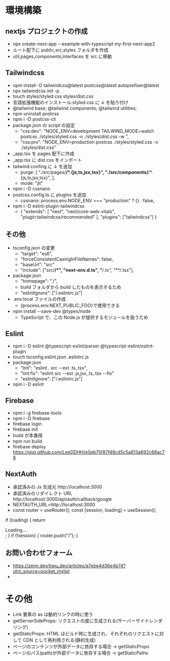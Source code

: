 # 環境構築

## nextjs プロジェクトの作成

- npx create-next-app --example with-typescript my-first-next-app2
- ルート配下に public,src,styles フォルダを作成
- util,pages,components,interfaces を src に移動

## Tailwindcss

- npm install -D tailwindcss@latest postcss@latest autoprefixer@latest
- npx tailwindcss init -p
- touch styles/styled.css styles/dist.css
- 言語拡張機能のインストール:styled.css に ↓ を貼り付け
- @tailwind base;
  @tailwind components;
  @tailwind utilities;
- npm uninstall postcss
- npm i -D postcss-cli
- package.json の script の設定
  - "css:dev": "NODE_ENV=development TAILWIND_MODE=watch postcss ./styles/styled.css -o ./styles/dist.css -w ",
  - "css:pro": "NODE_ENV=production postcss ./styles/styled.css -o ./styles/dist.css"
- \_app.tsx を pages 配下に作成
- \_app.tsx に dist.css をインポート
- tailwind.confing に ↓ を追加
  - purge: [
    "./src/pages/**/*.{js,ts,jsx,tsx}",
    "./src/components/**/*.{js,ts,jsx,tsx}",
    ],
  - mode: "jit"
- npm i -D cssnano
- postcss.config.ts に plugins を追加
  - cssnano: process.env.NODE_ENV === "production" ? {} : false,
- npm i -D eslint-plugin-tailwindcss
  - {
    "extends": [
    "next",
    "next/core-web-vitals",
    "plugin:tailwindcss/recommended"
    ],
    "plugins": ["tailwindcss"]
    }

## その他

- tsconfig.json の変更
  - "target": "es6",
  - "forceConsistentCasingInFileNames": false,
  - "baseUrl": "src"
  - "include": ["src/**/*", "next-env.d.ts", "**/*.ts", "**/*.tsx"],
- package.json
  - "homepage": "./",
  - build フォルダから build したものを表示するため
  - "eslintIgnore": ["/.eslintrc.js"]
- .env.local ファイルの作成
  - {process.env.NEXT_PUBLIC_FOO}で使用できる
- npm install --save-dev @types/node
  - TypeScript で、この Node.js が提供するモジュールを扱うため

## Eslint

- npm i -D eslint @typescript-eslint/parser @typescript-eslint/eslint-plugin
- touch tsconfig.eslint.json .eslintrc.js
- package.json
  - "lint": "eslint . src --ext .ts,.tsx",
  - "lint:fix": "eslint src --ext .js,jsx,.ts,.tsx --fix"
  - "eslintIgnore": ["/.eslintrc.js"]
- npm i -D eslint

## Firebase

- npm i -g firebase-tools
- npm i -D firebase
- firebase login
- firebase init
- build が本番用
- npm run build
- firebase deploy
  https://gist.github.com/LeeDDHH/e0eb75f87f48cd5c5a613a692c66ac78

## NextAuth

- 承認済みの Js 生成元 http://localhost:3000
- 承認済みのリダイレクト URL http://localhost:3000/api/auth/callback/google
- NEXTAUTH_URL=http://localhost:3000
- const router = useRouter();
  const [session, loading] = useSession();

if (loading) {
return <div>Loading....</div>;
}
if (!session) {
router.push("/");
}

## お問い合わせフォーム

- https://zenn.dev/tiwu_dev/articles/a7ebe4d36e4b74?utm_source=pocket_mylist
-

# その他

- Link 要素の as は動的リンクの時に使う
- getServerSideProps: リクエストの度に生成される(サーバーサイドレンダリング)
- getStaticProps: HTML はビルド時に生成され、それぞれのリクエストに対して CDN として再利用される(静的生成)
- ページのコンテンツが外部データに依存する場合 → getStaticProps
- ページのパス(path)が外部データに依存する場合 → getStaticPaths
